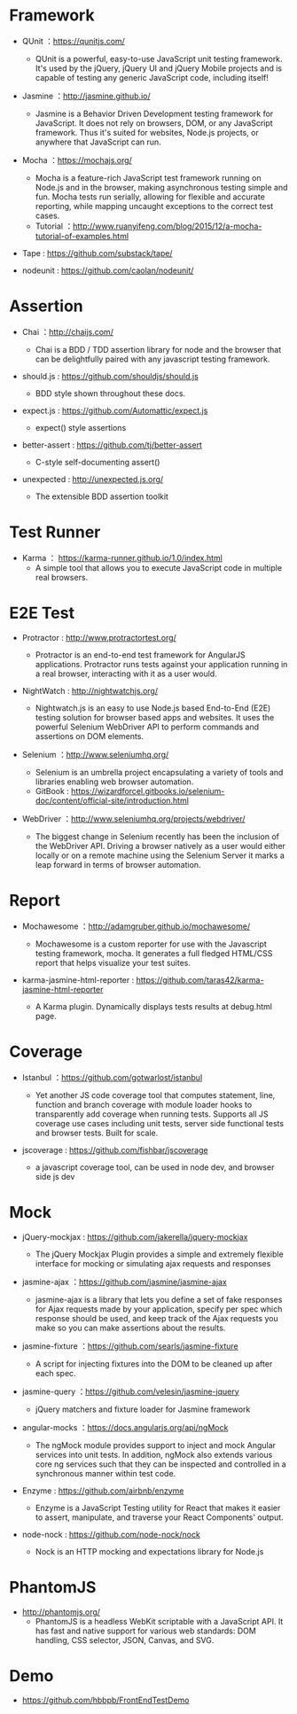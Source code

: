 # Framework

- QUnit ：https://qunitjs.com/
    - QUnit is a powerful, easy-to-use JavaScript unit testing framework. It's used by the jQuery, jQuery UI and jQuery Mobile projects and is capable of testing any generic JavaScript code, including itself!

- Jasmine ：http://jasmine.github.io/
    - Jasmine is a Behavior Driven Development testing framework for JavaScript. It does not rely on browsers, DOM, or any JavaScript framework. Thus it's suited for websites, Node.js projects, or anywhere that JavaScript can run.

- Mocha ：https://mochajs.org/
    - Mocha is a feature-rich JavaScript test framework running on Node.js and in the browser, making asynchronous testing simple and fun. Mocha tests run serially, allowing for flexible and accurate reporting, while mapping uncaught exceptions to the correct test cases.
    - Tutorial ：http://www.ruanyifeng.com/blog/2015/12/a-mocha-tutorial-of-examples.html

- Tape : https://github.com/substack/tape/

- nodeunit : https://github.com/caolan/nodeunit/

# Assertion

- Chai ：http://chaijs.com/
    - Chai is a BDD / TDD assertion library for node and the browser that can be delightfully paired with any javascript testing framework.

- should.js : https://github.com/shouldjs/should.js
    - BDD style shown throughout these docs.

- expect.js : https://github.com/Automattic/expect.js
    - expect() style assertions

- better-assert : https://github.com/tj/better-assert
    - C-style self-documenting assert()

- unexpected : http://unexpected.js.org/
    - The extensible BDD assertion toolkit

# Test Runner

- Karma ： https://karma-runner.github.io/1.0/index.html
    - A simple tool that allows you to execute JavaScript code in multiple real browsers.

# E2E Test

- Protractor : http://www.protractortest.org/
    - Protractor is an end-to-end test framework for AngularJS applications. Protractor runs tests against your application running in a real browser, interacting with it as a user would.

- NightWatch : http://nightwatchjs.org/
    - Nightwatch.js is an easy to use Node.js based End-to-End (E2E) testing solution for browser based apps and websites. It uses the powerful Selenium WebDriver API to perform commands and assertions on DOM elements.

- Selenium ：http://www.seleniumhq.org/
    - Selenium is an umbrella project encapsulating a variety of tools and libraries enabling web browser automation.
    - GitBook : https://wizardforcel.gitbooks.io/selenium-doc/content/official-site/introduction.html

- WebDriver ：http://www.seleniumhq.org/projects/webdriver/
    - The biggest change in Selenium recently has been the inclusion of the WebDriver API. Driving a browser natively as a user would either locally or on a remote machine using the Selenium Server it marks a leap forward in terms of browser automation.

# Report

- Mochawesome ：http://adamgruber.github.io/mochawesome/
    - Mochawesome is a custom reporter for use with the Javascript testing framework, mocha. It generates a full fledged HTML/CSS report that helps visualize your test suites.

- karma-jasmine-html-reporter : https://github.com/taras42/karma-jasmine-html-reporter
    - A Karma plugin. Dynamically displays tests results at debug.html page.

# Coverage

- Istanbul ：https://github.com/gotwarlost/istanbul
    - Yet another JS code coverage tool that computes statement, line, function and branch coverage with module loader hooks to transparently add coverage when running tests. Supports all JS coverage use cases including unit tests, server side functional tests and browser tests. Built for scale.

- jscoverage : https://github.com/fishbar/jscoverage
    - a javascript coverage tool, can be used in node dev, and browser side js dev

# Mock

- jQuery-mockjax : https://github.com/jakerella/jquery-mockjax
    - The jQuery Mockjax Plugin provides a simple and extremely flexible interface for mocking or simulating ajax requests and responses

- jasmine-ajax ：https://github.com/jasmine/jasmine-ajax
    - jasmine-ajax is a library that lets you define a set of fake responses for Ajax requests made by your application, specify per spec which response should be used, and keep track of the Ajax requests you make so you can make assertions about the results.

- jasmine-fixture ：https://github.com/searls/jasmine-fixture
    - A script for injecting fixtures into the DOM to be cleaned up after each spec.

- jasmine-query ：https://github.com/velesin/jasmine-jquery
    - jQuery matchers and fixture loader for Jasmine framework

- angular-mocks ：https://docs.angularjs.org/api/ngMock
    - The ngMock module provides support to inject and mock Angular services into unit tests. In addition, ngMock also extends various core ng services such that they can be inspected and controlled in a synchronous manner within test code.

- Enzyme : https://github.com/airbnb/enzyme
    - Enzyme is a JavaScript Testing utility for React that makes it easier to assert, manipulate, and traverse your React Components' output.

- node-nock : https://github.com/node-nock/nock
    - Nock is an HTTP mocking and expectations library for Node.js

# PhantomJS

- http://phantomjs.org/
    - PhantomJS is a headless WebKit scriptable with a JavaScript API. It has fast and native support for various web standards: DOM handling, CSS selector, JSON, Canvas, and SVG.

# Demo

- https://github.com/hbbpb/FrontEndTestDemo